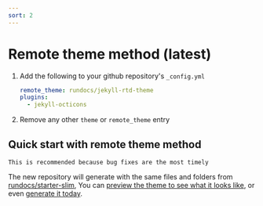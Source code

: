 ```yaml
---
sort: 2
---
```


# Remote theme method (latest)
1. Add the following to your github repository's `_config.yml`
    ```yml
    remote_theme: rundocs/jekyll-rtd-theme
    plugins:
      - jekyll-octicons
    ```
2. Remove any other `theme` or `remote_theme` entry

## Quick start with remote theme method
```tip
This is recommended because bug fixes are the most timely
```

The new repository will generate with the same files and folders from [rundocs/starter-slim][repo], You can [preview the theme to see what it looks like][preview], or even [generate it today][generate].

[repo]: https://github.com/rundocs/starter-slim/
[preview]: https://rundocs.github.io/starter-slim/
[generate]: https://github.com/rundocs/starter-slim/generate
